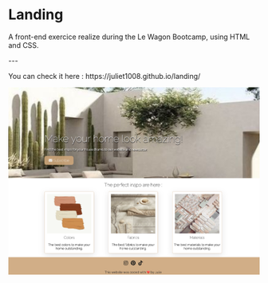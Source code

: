 <h1> Landing </h1>

<p> A front-end exercice realize during the Le Wagon Bootcamp, using HTML and CSS.<p/>
<p> --- <p/>
<p>You can check it here : https://juliet1008.github.io/landing/<p/>


![Screenshot of my Watch List.](images/screenshot-landing.png)

